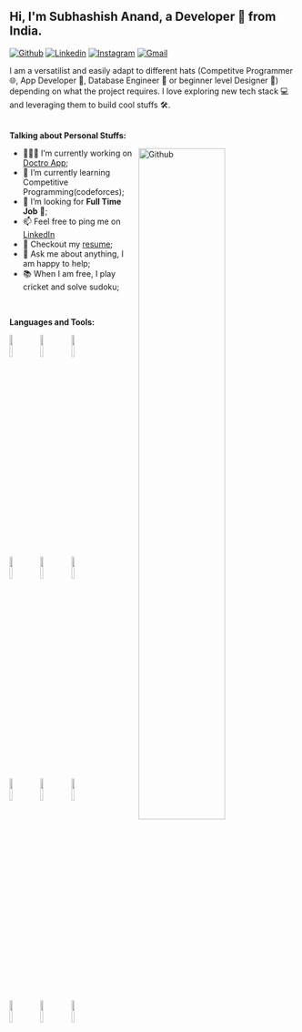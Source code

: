 <!-- Your title -->
## Hi, I'm Subhashish Anand, a Developer 🚀 from India.

<!-- Your badges
You can use the website to generate badges: https://shields.io/
-->
[![Github](https://img.shields.io/badge/-Github-000?style=flat&logo=Github&logoColor=white)](https://github.com/subhashishanand)
[![Linkedin](https://img.shields.io/badge/-LinkedIn-blue?style=flat&logo=Linkedin&logoColor=white)](https://www.linkedin.com/in/subhashish-anand/)
[![Instagram](https://img.shields.io/badge/-Instagram-c13584?style=flat&labelColor=c13584&logo=instagram&logoColor=white)](https://www.instagram.com/subhashishanand/)
[![Gmail](https://img.shields.io/badge/-Gmail-c14438?style=flat&logo=Gmail&logoColor=white)](mailto:subhashishanand22@gmail.com)


I am a versatilist and easily adapt to different hats (Competitve Programmer 🌐, App Developer 📱, Database Engineer 🤖 or beginner level Designer 🎨) depending on what the project requires. I love exploring new tech stack 💻 and leveraging them to build cool stuffs 🛠️. 
<br/>
<br/>

<!-- Talking about you -->
**Talking about Personal Stuffs:**

<!-- Any image aligned to the right. Beware the width -->
<img width="55%" align="right" alt="Github" src="https://raw.githubusercontent.com/onimur/.github/master/.resources/git-header.svg" />

- 👨🏽‍💻 I’m currently working on [Doctro App](https://github.com/subhashishanand/Doctro-App);
- 🌱 I’m currently learning Competitive Programming(codeforces); 
- 🤔 I’m looking for **Full Time Job** 🤝;
- 📫 Feel free to ping me on [LinkedIn](https://www.linkedin.com/in/subhashish-anand/)
- 📝 Checkout my [resume](https://drive.google.com/drive/folders/1KA4-nhFOSq19HUrKbKMfhXnJ53OxqO4E?usp=sharing);
- 💬 Ask me about anything, I am happy to help;
- 📚 When I am free, I play cricket and solve sudoku;

<br/>

**Languages and Tools:** 

<!-- Your github readme stats
You can use this api: https://github.com/anuraghazra/github-readme-stats
-->
<p>
<!--   <a href="https://github.com/onimur/handle-path-oz">
    <img width="55%" align="right" alt="Onimur's github stats" src="https://github-readme-stats.vercel.app/api?username=onimur&show_icons=true&hide_border=true" />
  </a> -->

  <!-- Your languages and tools. Be careful with the alignment. 
  You can use this sites to get logos: https://www.vectorlogo.zone or https://simpleicons.org/
  -->
  <code><img width="10%" src="https://www.vectorlogo.zone/logos/java/java-ar21.svg"></code>
  <code><img width="10%" src="https://www.vectorlogo.zone/logos/kotlinlang/kotlinlang-ar21.svg"></code>
  <code><img width="10%" src="https://www.vectorlogo.zone/logos/android/android-ar21.svg"></code>
  <br />
  <code><img width="10%" src="https://www.vectorlogo.zone/logos/gradle/gradle-ar21.svg"></code>
  <code><img width="10%" src="https://www.vectorlogo.zone/logos/circleci/circleci-ar21.svg"></code>
  <code><img width="10%" src="https://www.vectorlogo.zone/logos/json/json-ar21.svg"></code>
  <br />
  <code><img width="10%" src="https://www.vectorlogo.zone/logos/mysql/mysql-ar21.svg"></code>
  <code><img width="10%" src="https://www.vectorlogo.zone/logos/sqlite/sqlite-ar21.svg"></code>
  <code><img width="10%" src="https://www.vectorlogo.zone/logos/firebase/firebase-ar21.svg"></code>
  <br />
  <code><img width="10%" src="https://www.vectorlogo.zone/logos/git-scm/git-scm-ar21.svg"></code>
  <code><img width="10%" src="https://www.vectorlogo.zone/logos/yaml/yaml-ar21.svg"></code>
  <code><img width="10%" src="https://www.vectorlogo.zone/logos/gnu_bash/gnu_bash-ar21.svg"></code>
</p>


<!--
**subhashishanand/subhashishanand** is a ✨ _special_ ✨ repository because its `README.md` (this file) appears on your GitHub profile.

Here are some ideas to get you started:

- 🔭 I’m currently working on ...
- 🌱 I’m currently learning ...
- 👯 I’m looking to collaborate on ...
- 🤔 I’m looking for help with ...
- 💬 Ask me about ...
- 📫 How to reach me: ...
- 😄 Pronouns: ...
- ⚡ Fun fact: ...
-->
